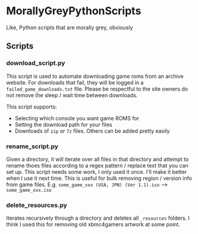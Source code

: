 # MorallyGreyPythonScripts
Like, Python scripts that are morally grey, obviously

## Scripts


### download_script.py
This script is used to automate downloading game roms from an archive website. For downloads that fail, they will be logged in a `failed_game_downloads.txt` file. Please be respectful to the site owners do not remove the sleep / wait time between downloads.

This script supports:
- Selecting which console you want game ROMS for
- Setting the download path for your files
- Downloads of `zip` or `7z` files. Others can be added pretty easily

### rename_script.py
Given a directory, it will iterate over all files in that directory and attempt to rename thoes files according to a regex pattern / replace text that you can set up. This script needs some work, I only used it once. I'll make it better when I use it next time. This is useful for bulk removing region / version info from game files. E.g. `some_game_xxx (USA, JPN) (Ver 1.1).iso` --> `some_game_xxx.iso`

### delete_resources.py
Iterates recursively through a directory and deletes all `_resources` folders. I think I used this for removing old xbmc4gamers artwork at some point.
